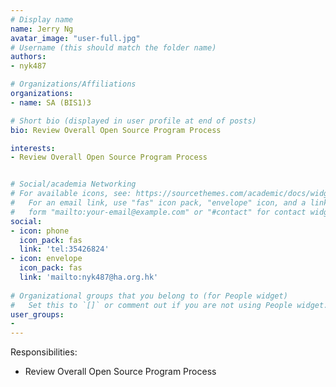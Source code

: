 ```yaml
---
# Display name
name: Jerry Ng
avatar_image: "user-full.jpg"
# Username (this should match the folder name)
authors:
- nyk487

# Organizations/Affiliations
organizations:
- name: SA (BIS1)3

# Short bio (displayed in user profile at end of posts)
bio: Review Overall Open Source Program Process

interests:
- Review Overall Open Source Program Process


# Social/academia Networking
# For available icons, see: https://sourcethemes.com/academic/docs/widgets/#icons
#   For an email link, use "fas" icon pack, "envelope" icon, and a link in the
#   form "mailto:your-email@example.com" or "#contact" for contact widget.
social:
- icon: phone
  icon_pack: fas
  link: 'tel:35426824'
- icon: envelope
  icon_pack: fas
  link: 'mailto:nyk487@ha.org.hk'
 
# Organizational groups that you belong to (for People widget)
#   Set this to `[]` or comment out if you are not using People widget.  
user_groups:
-
---
```


Responsibilities:

- Review Overall Open Source Program Process